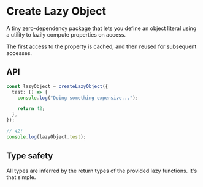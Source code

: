 # Create Lazy Object

A tiny zero-dependency package that lets you define an object literal using a utility to lazily compute properties on access.

The first access to the property is cached, and then reused for subsequent accesses.

## API

```ts
const lazyObject = createLazyObject({
  test: () => {
    console.log("Doing something expensive...");

    return 42;
  },
});

// 42!
console.log(lazyObject.test);
```

## Type safety

All types are inferred by the return types of the provided lazy functions. It's that simple.
